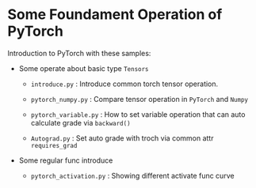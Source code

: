 # Some Foundament Operation of PyTorch

Introduction to PyTorch with these samples:

- Some operate about basic type `Tensors`

    - `introduce.py` : Introduce common torch tensor operation.

    - `pytorch_numpy.py` : Compare tensor operation in `PyTorch` and `Numpy`

    - `pytorch_variable.py` :  How to set variable operation that can auto calculate grade via `backward()`
    
    - `Autograd.py` : Set auto grade with troch via common attr `requires_grad`

- Some regular func introduce

    - `pytorch_activation.py` : Showing different activate func curve
